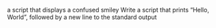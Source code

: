 a script that displays a confused smiley
Write a script that prints “Hello, World”, followed by a new line to the standard output

